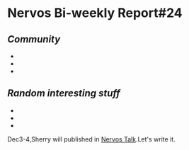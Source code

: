 # Nervos Bi-weekly Report#24


## ***Community***

-

-

-

## ***Random interesting stuff***

-

-

-


Dec3-4,Sherry will published in [Nervos Talk](https://talk.nervos.org/tags/nervos-report).Let's write it.
